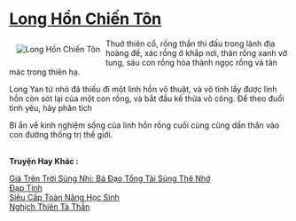 <a href="https://truyenwiki.net/long-hon-chien-ton.35023/" title="Long Hồn Chiến Tôn"><h1>Long Hồn Chiến Tôn</h1></a><div style="display:table"><img align="right" style="float: left; padding: 10px;" src="https://truyenwiki.net/a/img/str/src/35023.jpg" alt="Long Hồn Chiến Tôn">Thuở thiên cổ, rồng thần thi đấu trong lãnh địa hoàng đế, xác rồng ở khắp nơi, thân rồng xanh vỡ tung, sáu con rồng hóa thành ngọc rồng và tản mác trong thiên hạ.<p></p> Long Yan từ nhỏ đã thiếu đi một linh hồn võ thuật, và vô tình lấy được linh hồn còn sót lại của một con rồng, và bắt đầu kế thừa võ công. Để theo đuổi tình yêu, hãy phân tích<p></p> Bí ẩn về kinh nghiệm sống của linh hồn rồng cuối cùng cũng dấn thân vào con đường thống trị thế giới.</div><p><br><b>Truyện Hay Khác :</b></p><a href="https://truyenwiki.net/gia-tren-troi-sung-nhi-ba-dao-tong-tai-sung-the-nho.36312/" alt="Giá Trên Trời Sủng Nhi: Bá Đạo Tổng Tài Sủng Thê Nhớ">Giá Trên Trời Sủng Nhi: Bá Đạo Tổng Tài Sủng Thê Nhớ</a><br/><a href="https://github.com/nownovels/wikidich/tree/master/truyenhay/36040" alt="Đạp Tinh">Đạp Tinh</a><br/><a href="https://github.com/nownovels/wikidich/tree/master/truyenhay/36432" alt="Siêu Cấp Toàn Năng Học Sinh">Siêu Cấp Toàn Năng Học Sinh</a><br/><a href="https://sangtacviet.wordpress.com/2020/10/22/nghich-thien-ta-than/" alt="Nghịch Thiên Tà Thần">Nghịch Thiên Tà Thần</a><br/>
